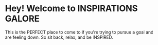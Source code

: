 # Hey! Welcome to INSPIRATIONS GALORE
This is the PERFECT place to come to if you're trying to pursue a goal and are feeling down.
So sit back, relax, and be INSPIRED.
